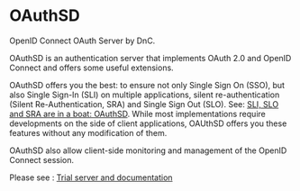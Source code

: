 # OAuthSD
OpenID Connect OAuth Server by DnC.

OAuthSD is an authentication server that implements OAuth 2.0 and OpenID Connect and offers some useful extensions.

OAuthSD offers you the best: to ensure not only Single Sign On (SSO), but also Single Sign-In (SLI) on multiple applications, silent re-authentication (Silent Re-Authentication, SRA) and Single Sign Out (SLO). 
See: <a href="https://oa.dnc.global/web/-OpenID-Connect-SSO-management-de-session-etc-.html#slisloetsrasontdansunbateauoauthsd">SLI, SLO and SRA are in a boat: OAuthSD</a>. 
While most implementations require developments on the side of client applications, OAUthSD offers you these features without any modification of them. 

OAuthSD also allow client-side monitoring and management of the OpenID Connect session.

Please see : <a href="https://oa/dnc/global">Trial server and documentation</a>
